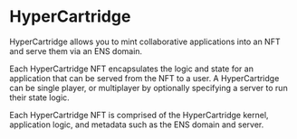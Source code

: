 # HyperCartridge
HyperCartridge allows you to mint collaborative applications into an NFT and serve them via an ENS domain.

Each HyperCartridge NFT encapsulates the logic and state for an application that can be served from the NFT to a user. A HyperCartridge can be single player, or multiplayer by optionally specifying a server to run their state logic.

Each HyperCartridge NFT is comprised of the HyperCartridge kernel, application logic, and metadata such as the ENS domain and server.